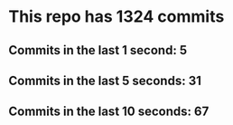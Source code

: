 # This repo has 1324 commits

## Commits in the last 1 second: 5
## Commits in the last 5 seconds: 31
## Commits in the last 10 seconds: 67
